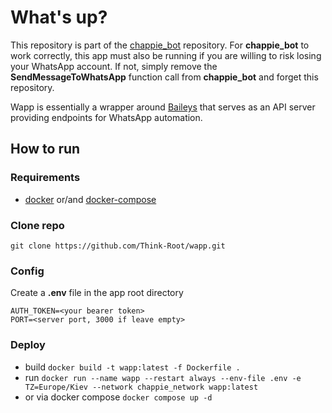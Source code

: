 # What's up?

This repository is part of the [chappie_bot](https://github.com/Think-Root/chappie_bot) repository. For **chappie_bot** to work correctly, this app must also be running if you are willing to risk losing your WhatsApp account. If not, simply remove the **SendMessageToWhatsApp** function call from **chappie_bot** and forget this repository.

Wapp is essentially a wrapper around [Baileys](https://github.com/WhiskeySockets/Baileys/) that serves as an API server providing endpoints for WhatsApp automation.

## How to run

### Requirements

- [docker](https://docs.docker.com/engine/install/) or/and [docker-compose](https://docs.docker.com/compose/install/)


### Clone repo

```shell
git clone https://github.com/Think-Root/wapp.git
```

### Config

Create a **.env** file in the app root directory

```properties
AUTH_TOKEN=<your bearer token>
PORT=<server port, 3000 if leave empty>
```

### Deploy

- build `docker build -t wapp:latest -f Dockerfile .`
- run `docker run --name wapp --restart always --env-file .env -e TZ=Europe/Kiev --network chappie_network wapp:latest`
- or via docker compose `docker compose up -d`